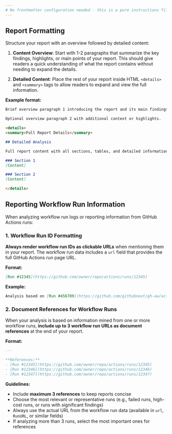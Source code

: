 ```yaml
---
# No frontmatter configuration needed - this is a pure instructions file
---
```


## Report Formatting

Structure your report with an overview followed by detailed content:

1. **Content Overview**: Start with 1-2 paragraphs that summarize the key findings, highlights, or main points of your report. This should give readers a quick understanding of what the report contains without needing to expand the details.

2. **Detailed Content**: Place the rest of your report inside HTML `<details>` and `<summary>` tags to allow readers to expand and view the full information.

**Example format:**

```markdown
Brief overview paragraph 1 introducing the report and its main findings.

Optional overview paragraph 2 with additional context or highlights.

<details>
<summary>Full Report Details</summary>

## Detailed Analysis

Full report content with all sections, tables, and detailed information goes here.

### Section 1
[Content]

### Section 2
[Content]

</details>
```

## Reporting Workflow Run Information

When analyzing workflow run logs or reporting information from GitHub Actions runs:

### 1. Workflow Run ID Formatting

**Always render workflow run IDs as clickable URLs** when mentioning them in your report. The workflow run data includes a `url` field that provides the full GitHub Actions run page URL.

**Format:**
```markdown
[Run #12345](https://github.com/owner/repo/actions/runs/12345)
```

**Example:**
```markdown
Analysis based on [Run #456789](https://github.com/githubnext/gh-aw/actions/runs/456789)
```

### 2. Document References for Workflow Runs

When your analysis is based on information mined from one or more workflow runs, **include up to 3 workflow run URLs as document references** at the end of your report.

**Format:**
```markdown
---

**References:**
- [Run #12345](https://github.com/owner/repo/actions/runs/12345)
- [Run #12346](https://github.com/owner/repo/actions/runs/12346)
- [Run #12347](https://github.com/owner/repo/actions/runs/12347)
```

**Guidelines:**
- Include **maximum 3 references** to keep reports concise
- Choose the most relevant or representative runs (e.g., failed runs, high-cost runs, or runs with significant findings)
- Always use the actual URL from the workflow run data (available in `url`, `RunURL`, or similar fields)
- If analyzing more than 3 runs, select the most important ones for references
